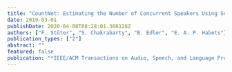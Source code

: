 ```yaml
---
title: "CountNet: Estimating the Number of Concurrent Speakers Using Supervised Learning"
date: 2019-03-01
publishDate: 2020-04-08T08:28:01.368128Z
authors: ["F. Stöter", "S. Chakrabarty", "B. Edler", "E. A. P. Habets"]
publication_types: ["2"]
abstract: ""
featured: false
publication: "*IEEE/ACM Transactions on Audio, Speech, and Language Processing*"
---
```


